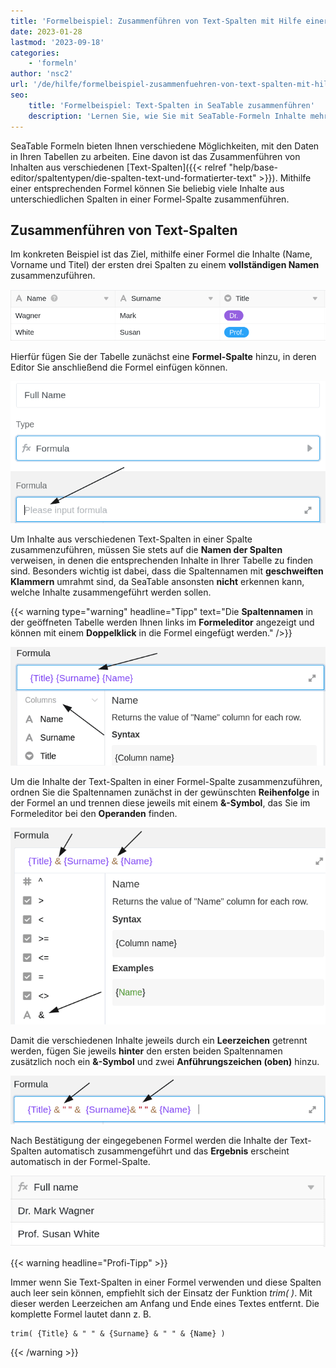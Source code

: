 ```yaml
---
title: 'Formelbeispiel: Zusammenführen von Text-Spalten mit Hilfe einer Formel'
date: 2023-01-28
lastmod: '2023-09-18'
categories:
    - 'formeln'
author: 'nsc2'
url: '/de/hilfe/formelbeispiel-zusammenfuehren-von-text-spalten-mit-hilfe-einer-formel'
seo:
    title: 'Formelbeispiel: Text-Spalten in SeaTable zusammenführen'
    description: 'Lernen Sie, wie Sie mit SeaTable-Formeln Inhalte mehrerer Text-Spalten einfach zu einem vollständigen Textstring kombinieren.'
---
```


SeaTable Formeln bieten Ihnen verschiedene Möglichkeiten, mit den Daten in Ihren Tabellen zu arbeiten. Eine davon ist das Zusammenführen von Inhalten aus verschiedenen [Text-Spalten]({{< relref "help/base-editor/spaltentypen/die-spalten-text-und-formatierter-text" >}}). Mithilfe einer entsprechenden Formel können Sie beliebig viele Inhalte aus unterschiedlichen Spalten in einer Formel-Spalte zusammenführen.

## Zusammenführen von Text-Spalten

Im konkreten Beispiel ist das Ziel, mithilfe einer Formel die Inhalte (Name, Vorname und Titel) der ersten drei Spalten zu einem **vollständigen Namen** zusammenzuführen.

![Beispiel-Tabelle für das Zusammenführen von verschiedenen Inhalten in eine Formel-Spalte](images/example-table-zusammenfuehren-von-inhalten-mit-Formel.png)

Hierfür fügen Sie der Tabelle zunächst eine **Formel-Spalte** hinzu, in deren Editor Sie anschließend die Formel einfügen können.

![Hinzufügen einer Formel in das hierfür vorgesehene Textfeld](images/insert-formular-example-1.png)

Um Inhalte aus verschiedenen Text-Spalten in einer Spalte zusammenzuführen, müssen Sie stets auf die **Namen der Spalten** verweisen, in denen die entsprechenden Inhalte in Ihrer Tabelle zu finden sind. Besonders wichtig ist dabei, dass die Spaltennamen mit **geschweiften Klammern** umrahmt sind, da SeaTable ansonsten **nicht** erkennen kann, welche Inhalte zusammengeführt werden sollen.

{{< warning  type="warning" headline="Tipp"  text="Die **Spaltennamen** in der geöffneten Tabelle werden Ihnen links im **Formeleditor** angezeigt und können mit einem **Doppelklick** in die Formel eingefügt werden." />}}

![Wenn Sie auf Spalten-Namen in Ihren Tabellen verweisen, umrahmen Sie diese stets mit geschweiften Klammern](images/verweis-auf-spaltennamen-in-formel-beispiel-2.png)

Um die Inhalte der Text-Spalten in einer Formel-Spalte zusammenzuführen, ordnen Sie die Spaltennamen zunächst in der gewünschten **Reihenfolge** in der Formel an und trennen diese jeweils mit einem **&-Symbol**, das Sie im Formeleditor bei den **Operanden** finden.

![Ordnen Sie die verschiedenen Spalten-Namen in gewünschter Reihenfolge in der Formel an und trennen Sie diese mit einem &-Symbol](images/insert-symbols.png)

Damit die verschiedenen Inhalte jeweils durch ein **Leerzeichen** getrennt werden, fügen Sie jeweils **hinter** den ersten beiden Spaltennamen zusätzlich noch ein **&-Symbol** und zwei **Anführungszeichen (oben)** hinzu.

![Hinzufügen eines zusätzlichen &-Symbols und zwei Anführungszeichen hinter die ersten beiden Spalten-Namen](images/insert-and-22-22-to-the-formular.png)

Nach Bestätigung der eingegebenen Formel werden die Inhalte der Text-Spalten automatisch zusammengeführt und das **Ergebnis** erscheint automatisch in der Formel-Spalte.

![Formel-Spalte nach der Bestätigung der eingegebenen Formel.](images/table-example-2-after-formular.png)

{{< warning  headline="Profi-Tipp" >}}

Immer wenn Sie Text-Spalten in einer Formel verwenden und diese Spalten auch leer sein können, empfiehlt sich der Einsatz der Funktion _trim( )_. Mit dieser werden Leerzeichen am Anfang und Ende eines Textes entfernt. Die komplette Formel lautet dann z. B.

```
trim( {Title} & " " & {Surname} & " " & {Name} )
```

{{< /warning >}}
